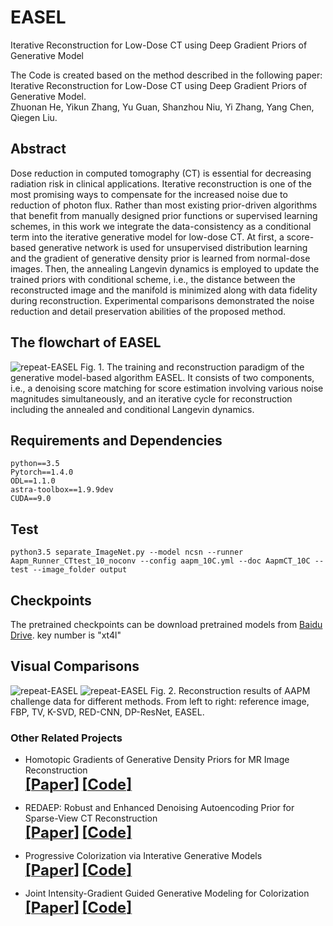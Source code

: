 # EASEL 
Iterative Reconstruction for Low-Dose CT using Deep Gradient Priors of Generative Model
       
The Code is created based on the method described in the following paper:        
Iterative Reconstruction for Low-Dose CT using Deep Gradient Priors of Generative Model.      
Zhuonan He, Yikun Zhang, Yu Guan, Shanzhou Niu, Yi Zhang,  Yang Chen, Qiegen Liu.


## Abstract
Dose reduction in computed tomography (CT) is essential for decreasing radiation risk in clinical applications. Iterative reconstruction is one of the most promising ways to compensate for the increased noise due to reduction of photon flux. Rather than most existing prior-driven algorithms that benefit from manually designed prior functions or supervised learning schemes, in this work we integrate the data-consistency as a conditional term into the iterative generative model for low-dose CT. At first, a score-based generative network is used for unsupervised distribution learning and the gradient of generative density prior is learned from normal-dose images. Then, the annealing Langevin dynamics is employed to update the trained priors with conditional scheme, i.e., the distance between the reconstructed image and the manifold is minimized along with data fidelity during reconstruction. Experimental comparisons demonstrated the noise reduction and detail preservation abilities of the proposed method. 

## The flowchart of EASEL

![repeat-EASEL](https://github.com/yqx7150/EASEL/blob/master/EASEL/Figs/fig.png)
Fig. 1. The training and reconstruction paradigm of the generative model-based algorithm EASEL. It consists of two components, i.e., a denoising score matching for score estimation involving various noise magnitudes simultaneously, and an iterative cycle for reconstruction including the annealed and conditional Langevin dynamics.

## Requirements and Dependencies
    python==3.5
    Pytorch==1.4.0
    ODL==1.1.0
    astra-toolbox==1.9.9dev
    CUDA==9.0
    
## Test
    python3.5 separate_ImageNet.py --model ncsn --runner Aapm_Runner_CTtest_10_noconv --config aapm_10C.yml --doc AapmCT_10C --test --image_folder output

## Checkpoints
The pretrained checkpoints can be download pretrained models from [Baidu Drive](https://pan.baidu.com/s/1hV-_RsZi0ii7Uh_ADBEj1Q ). 
key number is "xt4l" 

## Visual Comparisons
![repeat-EASEL](https://github.com/yqx7150/EASEL/blob/master/EASEL/Figs/ret.png)
![repeat-EASEL](https://github.com/yqx7150/EASEL/blob/master/EASEL/Figs/zoom_ret.png)
Fig. 2. Reconstruction results of AAPM challenge data for different methods. From left to right: reference image, FBP, TV, K-SVD, RED-CNN, DP-ResNet,  EASEL.



### Other Related Projects

  * Homotopic Gradients of Generative Density Priors for MR Image Reconstruction  
[<font size=5>**[Paper]**</font>](https://arxiv.org/abs/2008.06284)   [<font size=5>**[Code]**</font>](https://github.com/yqx7150/HGGDP)

  * REDAEP: Robust and Enhanced Denoising Autoencoding Prior for Sparse-View CT Reconstruction  
[<font size=5>**[Paper]**</font>](https://ieeexplore.ieee.org/document/9076295)   [<font size=5>**[Code]**</font>](https://github.com/yqx7150/REDAEP)

* Progressive Colorization via Interative Generative Models  
[<font size=5>**[Paper]**</font>](https://ieeexplore.ieee.org/document/9258392)   [<font size=5>**[Code]**</font>](https://github.com/yqx7150/iGM)
 
* Joint Intensity-Gradient Guided Generative Modeling for Colorization
[<font size=5>**[Paper]**</font>](https://arxiv.org/abs/2012.14130)   [<font size=5>**[Code]**</font>](https://github.com/yqx7150/JGM)

